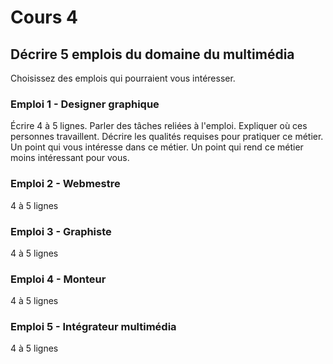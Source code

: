 # Cours 4
## Décrire 5 emplois du domaine du multimédia
Choisissez des emplois qui pourraient vous intéresser. 

### Emploi 1 - Designer graphique
Écrire 4 à 5 lignes. Parler des tâches reliées à l'emploi. Expliquer où ces personnes travaillent. Décrire les qualités requises pour pratiquer ce métier. Un point qui vous intéresse dans ce métier. Un point qui rend ce métier moins intéressant pour vous.  

### Emploi 2 - Webmestre
4 à 5 lignes

### Emploi 3 - Graphiste
4 à 5 lignes 

### Emploi 4 - Monteur
4 à 5 lignes

### Emploi 5 - Intégrateur multimédia
4 à 5 lignes


